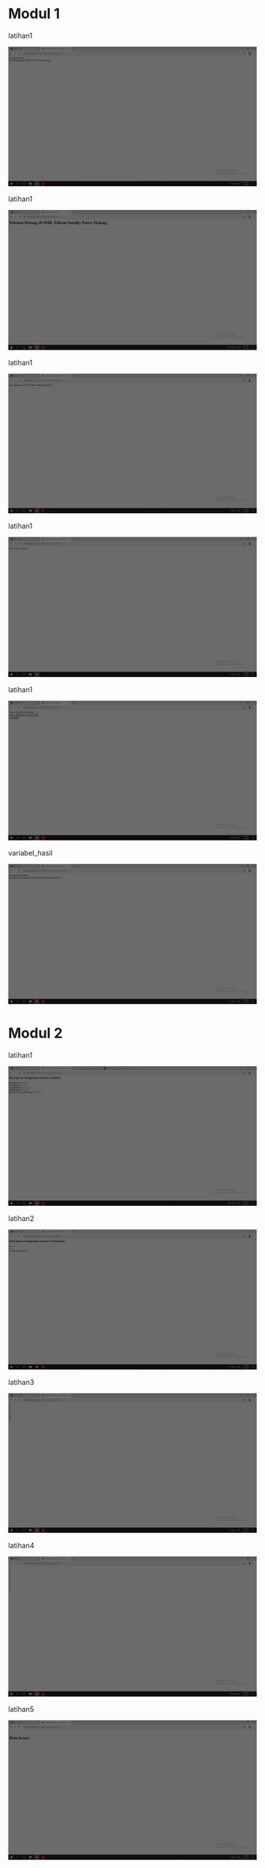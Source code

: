 # Modul 1

latihan1

![alt text](https://github.com/FirmansyahD/Praktikum1/blob/master/latihan1Modul1.PNG)

latihan1

![alt text](https://github.com/FirmansyahD/Praktikum1/blob/master/latihan2Modul1.PNG)

latihan1

![alt text](https://github.com/FirmansyahD/Praktikum1/blob/master/latihan3Modul1.PNG)

latihan1

![alt text](https://github.com/FirmansyahD/Praktikum1/blob/master/latihan4Modul1.PNG)

latihan1

![alt text](https://github.com/FirmansyahD/Praktikum1/blob/master/latihan5Modul1.PNG)

variabel_hasil

![alt text](https://github.com/FirmansyahD/Praktikum1/blob/master/variabel_hasil.PNG)

# Modul 2

latihan1

![alt text](https://github.com/FirmansyahD/Praktikum1/blob/master/latihan1.PNG)

latihan2

![alt text](https://github.com/FirmansyahD/Praktikum1/blob/master/latihan2.PNG)

latihan3

![alt text](https://github.com/FirmansyahD/Praktikum1/blob/master/latihan3.PNG)

latihan4

![alt text](https://github.com/FirmansyahD/Praktikum1/blob/master/latihan4.PNG)

latihan5

![alt text](https://github.com/FirmansyahD/Praktikum1/blob/master/latihan5.PNG)






